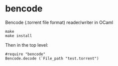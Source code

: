 bencode
=======

Bencode (.torrent file format) reader/writer in OCaml
```
make
make install
```

Then in the top level:
```
#require "bencode"
Bencode.decode (`File_path "test.torrent")
```

